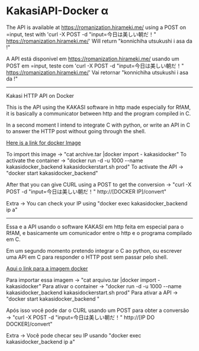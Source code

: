 # KakasiAPI-Docker α
The API is available at https://romanization.hirameki.me/ using a POST on =input, test with 'curl -X POST -d "input=今日は美しい朝だ！" https://romanization.hirameki.me/'
Will return "konnichiha utsukushi i asa da !"

A API está disponivel em https://romanization.hirameki.me/ usando um POST em =input, teste com 'curl -X POST -d "input=今日は美しい朝だ！" https://romanization.hirameki.me/'
Vai retornar "konnichiha utsukushi i asa da !"

-----------------------
Kakasi HTTP API on Docker

This is the API using the KAKASI software in http made especially for RfAM, it is basically a communicator between http and the program compiled in C.

In a second moment I intend to integrate C with python, or write an API in C to answer the HTTP post without going through the shell.

[Here is a link for docker Image](http://home.hirameki.me/KakasiDocker.tar)

To import this image -> "cat archive.tar |docker import - kakasidocker"
To activate the container -> "docker run -d -u 1000 --name kakasidocker_backend kakasidockerstart.sh prod"
To activate the API -> "docker start kakasidocker_backend"

After that you can give CURL using a POST to get the conversion -> "curl -X POST -d "input=今日は美しい朝だ！" http://[DOCKER IP]/convert"

Extra -> You can check your IP using "docker exec kakasidocker_backend ip a"

-----------------------
Essa e a API usando o software KAKASI em http feita em especial para o RfAM, e basicamente um comunicador entre o http e o programa compilado em C.

Em um segundo momento pretendo integrar o C ao python, ou escrever uma API em C para responder o HTTP post sem passar pelo shell.

[Aqui o link para a imagem docker](http://home.hirameki.me/KakasiDocker.tar)

Para importar essa imagem -> "cat arquivo.tar |docker import - kakasidocker"
Para ativar o container -> "docker run -d -u 1000 --name kakasidocker_backend kakasidockerstart.sh prod"
Para ativar a API -> "docker start kakasidocker_backend "

Após isso você pode dar o CURL usando um POST para obter a conversão -> "curl -X POST -d "input=今日は美しい朝だ！" http://[IP DO DOCKER]/convert"

Extra -> Você pode checar seu IP usando  "docker exec kakasidocker_backend ip a"
